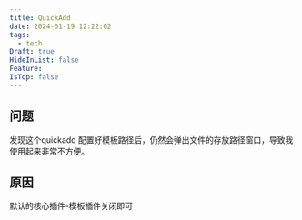 ```yaml
---
title: QuickAdd
date: 2024-01-19 12:22:02
tags:
  - tech
Draft: true
HideInList: false
Feature: 
IsTop: false
---
```


## 问题
发现这个quickadd 配置好模板路径后，仍然会弹出文件的存放路径窗口，导致我使用起来非常不方便。

## 原因
默认的核心插件-模板插件关闭即可











